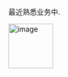 最近熟悉业务中.

<img width="88" alt="image" src="https://github.com/user-attachments/assets/f895af12-8b79-46c0-b000-84022a29786c" />

